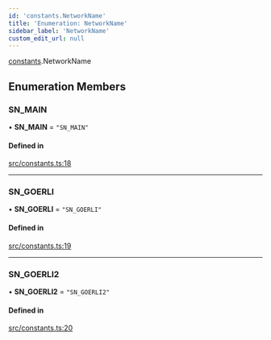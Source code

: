 ```yaml
---
id: 'constants.NetworkName'
title: 'Enumeration: NetworkName'
sidebar_label: 'NetworkName'
custom_edit_url: null
---
```


[constants](../namespaces/constants.md).NetworkName

## Enumeration Members

### SN_MAIN

• **SN_MAIN** = `"SN_MAIN"`

#### Defined in

[src/constants.ts:18](https://github.com/0xs34n/starknet.js/blob/v5.19.5/src/constants.ts#L18)

---

### SN_GOERLI

• **SN_GOERLI** = `"SN_GOERLI"`

#### Defined in

[src/constants.ts:19](https://github.com/0xs34n/starknet.js/blob/v5.19.5/src/constants.ts#L19)

---

### SN_GOERLI2

• **SN_GOERLI2** = `"SN_GOERLI2"`

#### Defined in

[src/constants.ts:20](https://github.com/0xs34n/starknet.js/blob/v5.19.5/src/constants.ts#L20)
